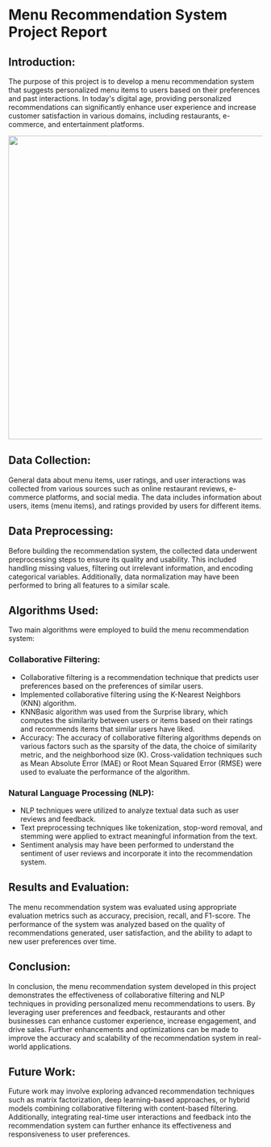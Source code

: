 # Menu Recommendation System Project Report

## Introduction:
The purpose of this project is to develop a menu recommendation system that suggests personalized menu items to users based on their preferences and past interactions. In today's digital age, providing personalized recommendations can significantly enhance user experience and increase customer satisfaction in various domains, including restaurants, e-commerce, and entertainment platforms.

<img src="https://miro.medium.com/v2/resize:fit:1400/0*axX8QIb5cx9QMQsj" width="600">

## Data Collection:
General data about menu items, user ratings, and user interactions was collected from various sources such as online restaurant reviews, e-commerce platforms, and social media. The data includes information about users, items (menu items), and ratings provided by users for different items.

## Data Preprocessing:
Before building the recommendation system, the collected data underwent preprocessing steps to ensure its quality and usability. This included handling missing values, filtering out irrelevant information, and encoding categorical variables. Additionally, data normalization may have been performed to bring all features to a similar scale.

## Algorithms Used:
Two main algorithms were employed to build the menu recommendation system:

### Collaborative Filtering:
- Collaborative filtering is a recommendation technique that predicts user preferences based on the preferences of similar users.
- Implemented collaborative filtering using the K-Nearest Neighbors (KNN) algorithm.
- KNNBasic algorithm was used from the Surprise library, which computes the similarity between users or items based on their ratings and recommends items that similar users have liked.
- Accuracy: The accuracy of collaborative filtering algorithms depends on various factors such as the sparsity of the data, the choice of similarity metric, and the neighborhood size (K). Cross-validation techniques such as Mean Absolute Error (MAE) or Root Mean Squared Error (RMSE) were used to evaluate the performance of the algorithm.

### Natural Language Processing (NLP):
- NLP techniques were utilized to analyze textual data such as user reviews and feedback.
- Text preprocessing techniques like tokenization, stop-word removal, and stemming were applied to extract meaningful information from the text.
- Sentiment analysis may have been performed to understand the sentiment of user reviews and incorporate it into the recommendation system.

## Results and Evaluation:
The menu recommendation system was evaluated using appropriate evaluation metrics such as accuracy, precision, recall, and F1-score. The performance of the system was analyzed based on the quality of recommendations generated, user satisfaction, and the ability to adapt to new user preferences over time.

## Conclusion:
In conclusion, the menu recommendation system developed in this project demonstrates the effectiveness of collaborative filtering and NLP techniques in providing personalized menu recommendations to users. By leveraging user preferences and feedback, restaurants and other businesses can enhance customer experience, increase engagement, and drive sales. Further enhancements and optimizations can be made to improve the accuracy and scalability of the recommendation system in real-world applications.

## Future Work:
Future work may involve exploring advanced recommendation techniques such as matrix factorization, deep learning-based approaches, or hybrid models combining collaborative filtering with content-based filtering. Additionally, integrating real-time user interactions and feedback into the recommendation system can further enhance its effectiveness and responsiveness to user preferences.
